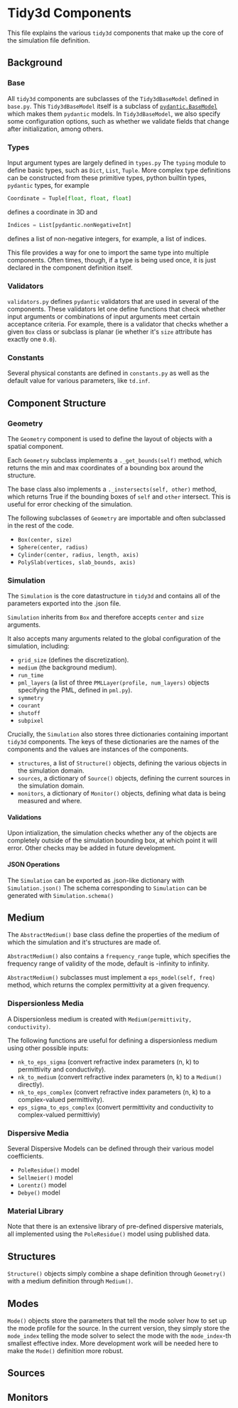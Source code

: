 # Tidy3d Components

This file explains the various `tidy3d` components that make up the core of the simulation file definition.

## Background

### Base

All  `tidy3d` components are subclasses of the `Tidy3dBaseModel` defined in `base.py`. 
This `Tidy3dBaseModel` itself is a subclass of [`pydantic.BaseModel`](https://pydantic-docs.helpmanual.io/usage/models/) which makes them `pydantic` models.
In `Tidy3dBaseModel`, we also specify some configuration options, such as whether we validate fields that change after initialization, among others.

### Types

Input argument types are largely defined in `types.py`
The `typing` module to define basic types, such as `Dict`, `List`, `Tuple`.
More complex type definitions can be constructed from these primitive types, python builtin types, `pydantic` types, for example

```python
Coordinate = Tuple[float, float, float]
```
defines a coordinate in 3D and
```python
Indices = List[pydantic.nonNegativeInt]
```
defines a list of non-negative integers, for example, a list of indices.

This file provides a way for one to import the same type into multiple components.
Often times, though, if a type is being used once, it is just declared in the component definition itself.

### Validators

`validators.py` defines `pydantic` validators that are used in several of the components.
These validators let one define functions that check whether input arguments or combinations of input arguments meet certain acceptance criteria.
For example, there is a validator that checks whether a given `Box` class or subclass is planar (ie whether it's `size` attribute has exactly one `0.0`).

### Constants

Several physical constants are defined in `constants.py` as well as the default value for various parameters, like `td.inf`.

## Component Structure

### Geometry

The `Geometry` component is used to define the layout of objects with a spatial component.

Each `Geometry` subclass implements a `._get_bounds(self)` method, which returns the min and max coordinates of a bounding box around the structure.

The base class also implements a `._instersects(self, other)` method, which returns True if the bounding boxes of `self` and `other` intersect.
This is useful for error checking of the simulation.

The following subclasses of `Geometry` are importable and often subclassed in the rest of the code.
- `Box(center, size)`
- `Sphere(center, radius)`
- `Cylinder(center, radius, length, axis)`
- `PolySlab(vertices, slab_bounds, axis)`

### Simulation

The `Simulation` is the core datastructure in `tidy3d` and contains all of the parameters exported into the .json file.

`Simulation` inherits from `Box` and therefore accepts `center` and `size` arguments.

It also accepts many arguments related to the global configuration of the simulation, including:
- `grid_size` (defines the discretization).
- `medium` (the background medium).
- `run_time`
- `pml_layers` (a list of three `PMLLayer(profile, num_layers)` objects specifying the PML, defined in `pml.py`).
- `symmetry`
- `courant`
- `shutoff`
- `subpixel`

Crucially, the `Simulation` also stores three dictionaries containing important `tidy3d` components.
The keys of these dictionaries are the names of the components and the values are instances of the components.

- `structures`, a list of `Structure()` objects, defining the various objects in the simulation domain.
- `sources`, a dictionary of `Source()` objects, defining the current sources in the simulation domain.
- `monitors`, a dictionary of `Monitor()` objects, defining what data is being measured and where.

#### Validations

Upon intialization, the simulation checks whether any of the objects are completely outside of the simulation bounding box, at which point it will error.
Other checks may be added in future development.

#### JSON Operations

The `Simulation` can be exported as .json-like dictionary with `Simulation.json()`
The schema corresponding to `Simulation` can be generated with `Simulation.schema()`

## Medium

The `AbstractMedium()` base class define the properties of the medium of which the simulation and it's structures are made of.

`AbstractMedium()` also contains a `frequency_range` tuple, which specifies the frequency range of validity of the mode, default is -infinity to infinity.

`AbstractMedium()` subclasses must implement a `eps_model(self, freq)` method,  which returns the complex permittivity at a given frequency.

### Dispersionless Media

A Dispersionless medium is created with `Medium(permittivity, conductivity)`.

The following functions are useful for defining a dispersionless medium using other possible inputs:
- `nk_to_eps_sigma` (convert refractive index parameters (n, k) to permittivity and conductivity).
- `nk_to_medium` (convert refractive index parameters (n, k) to a `Medium()` directly).
- `nk_to_eps_complex` (convert refractive index parameters (n, k) to a complex-valued permittivity).
- `eps_sigma_to_eps_complex` (convert permittivity and conductivity to complex-valued permittiviy)

### Dispersive Media

Several Dispersive Models can be defined through their various model coefficients.

- `PoleResidue()` model
- `Sellmeier()` model
- `Lorentz()` model
- `Debye()` model

### Material Library

Note that there is an extensive library of pre-defined dispersive materials, all implemented using the `PoleResidue()` model using published data.

## Structures

`Structure()` objects simply combine a shape definition through `Geometry()` with a medium definition through `Medium()`.

## Modes

`Mode()` objects store the parameters that tell the mode solver how to set up the mode profile for the source.
In the current version, they simply store the `mode_index` telling the mode solver to select the mode with the `mode_index`-th smallest effective index.
More development work will be needed here to make the `Mode()` definition more robust.

## Sources

## Monitors

